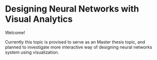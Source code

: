 # Designing Neural Networks with Visual Analytics

Welcome!

Currently this topic is provised to serve as an Master thesis topic, and planned to investigate more interactive way of designing neural networks system using visualization.

